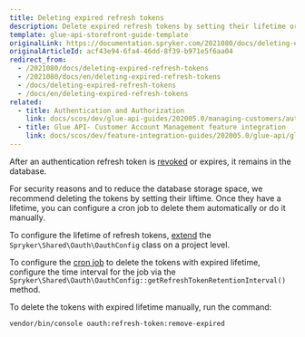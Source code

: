 ```yaml
---
title: Deleting expired refresh tokens
description: Delete expired refresh tokens by setting their lifetime or manually.
template: glue-api-storefront-guide-template
originalLink: https://documentation.spryker.com/2021080/docs/deleting-expired-refresh-tokens
originalArticleId: acf43e94-6fa4-46dd-8f39-b971e5f6aa04
redirect_from:
  - /2021080/docs/deleting-expired-refresh-tokens
  - /2021080/docs/en/deleting-expired-refresh-tokens
  - /docs/deleting-expired-refresh-tokens
  - /docs/en/deleting-expired-refresh-tokens
related:
  - title: Authentication and Authorization
    link: docs/scos/dev/glue-api-guides/202005.0/managing-customers/authenticating-as-a-customer.html
  - title: Glue API- Customer Account Management feature integration
    link: docs/scos/dev/feature-integration-guides/202005.0/glue-api/glue-api-customer-account-management-feature-integration.html
---
```


After an authentication refresh token is [revoked](/docs/scos/dev/glue-api-guides/{{page.version}}/authentication-and-authorization.html) or expires, it remains in the database.

For security reasons and to reduce the database storage space, we recommend deleting the tokens by setting their liftime. Once they have a lifetime, you can configure a cron job to delete them automatically or do it manually.


To configure the lifetime of refresh tokens, [extend](/docs/scos/dev/back-end-development/extending-spryker/extending-the-spryker-core-functionality.html) the `Spryker\Shared\Oauth\OauthConfig` class on a project level.

To configure the [cron job](/docs/scos/dev/sdk/{{site.version}}/cronjob-scheduling.html) to delete the tokens with expired lifetime, configure the time interval for the job via the `Spryker\Shared\Oauth\OauthConfig::getRefreshTokenRetentionInterval()` method.

To delete the tokens with expired lifetime manually, run the command:
```bash
vendor/bin/console oauth:refresh-token:remove-expired
```
